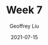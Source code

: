 ---
author: "Geoffrey Liu"
title: "Week 7"
date: 2021-07-15
description: "Guide to emoji usage in Hugo"
thumbnail: /sew.png
---